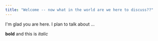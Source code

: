 ```yaml
---
title: "Welcome -- now what in the world are we here to discuss??"
---
```


I'm glad you are here. I plan to talk about ...

**bold** and this is *italic*
